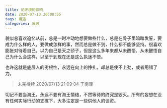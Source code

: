```yaml
---
title: 论环境的影响
date: 2020-07-13 20:08:55
tags: 境遇
categories: 反思
---
```


貌似总喜欢追忆从前，总是一时冲动地想要做些什么，总是在骨子里暗暗发誓，要成为什么样的人，要做成怎样的事，然而总是做不到，什么都不能够坚持。很喜欢膨胀对待着自己，以为自己是天之骄子，但是这么多年来都从未醒悟，从未醒悟自己为什么会这样，以至于到现在还是这么执迷不悟。

也许这就是底层人的劣根性，永远在向上的挣扎，却总是使不上劲，或者用错了力。

> 未完待续 2020/07/13 21:09:04 于南康


切记不要当海王，永远不要有海王情结，不然等待的终究是毁灭。所有的妄想在没有任何实际行动的支撑下，大多注定是一些供他人的谈资。
